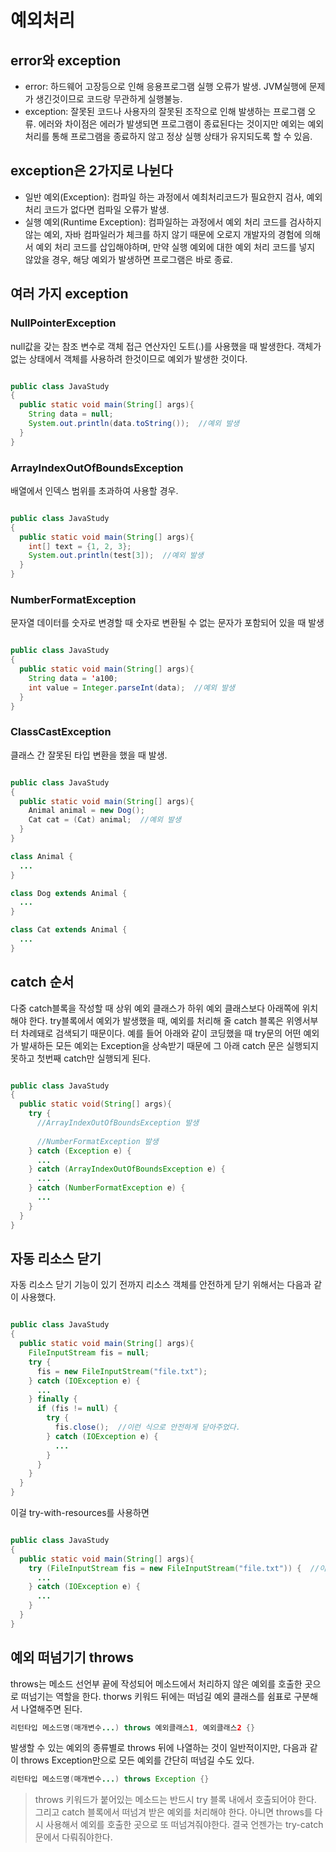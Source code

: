 # 예외처리

## error와 exception

* error: 하드웨어 고장등으로 인해 응용프로그램 실행 오류가 발생. JVM실행에 문제가 생긴것이므로 코드랑 무관하게 실행불능.
* exception: 잘못된 코드나 사용자의 잘못된 조작으로 인해 발생하는 프로그램 오류. 에러와 차이점은 에러가 발생되면 프로그램이 종료된다는 것이지만 예외는 예외 처리를 통해 프로그램을 종료하지 않고 정상 실행 상태가 유지되도록 할 수 있음.

## exception은 2가지로 나뉜다

* 일반 예외(Exception): 컴파일 하는 과정에서 예최처리코드가 필요한지 검사, 예외처리 코드가 없다면 컴파일 오류가 발생.
* 실행 예외(Runtime Exception): 컴파일하는 과정에서 예외 처리 코드를 검사하지 않는 예외, 자바 컴파일러가 체크를 하지 않기 때문에 오로지 개발자의 경험에 의해서 예외 처리 코드를 삽입해야하며, 만약 실행 예외에 대한 예외 처리 코드를 넣지 않았을 경우, 해당 예외가 발생하면 프로그램은 바로 종료.

## 여러 가지 exception

### NullPointerException

null값을 갖는 참조 변수로 객체 접근 연산자인 도트(.)를 사용했을 때 발생한다. 객체가 없는 상태에서 객체를 사용하려 한것이므로 예외가 발생한 것이다.

```java

public class JavaStudy
{
  public static void main(String[] args){
    String data = null;
    System.out.println(data.toString());  //예외 발생
  }
}

```

### ArrayIndexOutOfBoundsException

배열에서 인덱스 범위를 초과하여 사용할 경우.

```java

public class JavaStudy
{
  public static void main(String[] args){
    int[] text = {1, 2, 3};
    System.out.println(test[3]);  //예외 발생
  }
}

```

### NumberFormatException

문자열 데이터를 숫자로 변경할 때 숫자로 변환될 수 없는 문자가 포함되어 있을 때 발생

```java

public class JavaStudy
{
  public static void main(String[] args){
    String data = 'a100;
    int value = Integer.parseInt(data);  //예외 발생
  }
}

```

### ClassCastException

클래스 간 잘못된 타입 변환을 했을 때 발생.

```java

public class JavaStudy
{
  public static void main(String[] args){
    Animal animal = new Dog();
    Cat cat = (Cat) animal;  //예외 발생
  }
}

class Animal {
  ...
}

class Dog extends Animal {
  ...
}

class Cat extends Animal {
  ...
}

```

## catch 순서

다중 catch블록을 작성할 때 상위 예외 클래스가 하위 예외 클래스보다 아래쪽에 위치해야 한다.
try블록에서 예외가 발생했을 때, 예외를 처리해 줄 catch 블록은 위엥서부터 차례돼로 검색되기 때문이다.
예를 들어 아래와 같이 코딩했을 때 try문의 어떤 예외가 발새하든 모든 예외는 Exception을 상속받기 때문에 그 아래 catch 문은 실행되지 못하고 첫번째 catch만 실행되게 된다.

```java

public class JavaStudy
{
  public static void(String[] args){
    try {
      //ArrayIndexOutOfBoundsException 발생
      
      //NumberFormatException 발생
    } catch (Exception e) {
      ...
    } catch (ArrayIndexOutOfBoundsException e) {
      ...
    } catch (NumberFormatException e) {
      ...
    }
  }
}

```

## 자동 리소스 닫기

자동 리소스 닫기 기능이 있기 전까지 리소스 객체를 안전하게 닫기 위해서는 다음과 같이 사용했다.

```java

public class JavaStudy
{
  public static void main(String[] args){
    FileInputStream fis = null;
    try {
      fis = new FileInputStream("file.txt");
    } catch (IOException e) {
      ...
    } finally {
      if (fis != null) {
        try {
          fis.close();  //이런 식으로 안전하게 닫아주었다.
        } catch (IOException e) {
          ...
        }
      }
    }
  }
}

```

이걸 try-with-resources를 사용하면

```java

public class JavaStudy
{
  public static void main(String[] args){
    try (FileInputStream fis = new FileInputStream("file.txt")) {  //이런식으로 간단히 한줄로 줄일 수 있다.
      ...
    } catch (IOException e) {
      ...
    }
  }
}

```

## 예외 떠넘기기 throws

throws는 메소드 선언부 끝에 작성되어 메소드에서 처리하지 않은 예외를 호출한 곳으로 떠넘기는 역할을 한다.
thorws 키워드 뒤에는 떠넘길 예외 클래스를 쉼표로 구분해서 나열해주면 된다.

```java
리턴타입 메소드명(매개변수...) throws 예외클래스1, 예외클래스2 {}
```

발생할 수 있는 예외의 종류별로 throws 뒤에 나열하는 것이 일반적이지만, 다음과 같이 throws Exception만으로 모든 예외를 간단히 떠넘길 수도 있다.

```java
리턴타입 메소드명(매개변수...) throws Exception {}
```

> throws 키워드가 붙어있는 메소드는 반드시 try 블록 내에서 호출되어야 한다.
그리고 catch 블록에서 떠넘겨 받은 예외를 처리해야 한다. 아니면 throws를 다시 사용해서 예외를 호출한 곳으로 또 떠넘겨줘야한다.
결국 언젠가는 try-catch문에서 다뤄줘야한다.
